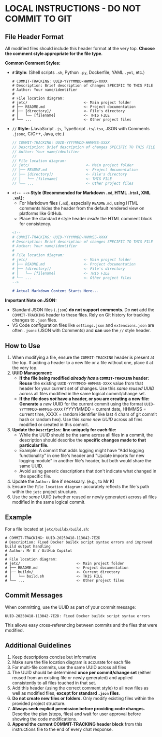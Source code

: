 <!--
# COMMIT-TRACKING: UUID-20240729-004815-A3B1
# Description: Add clarity about file-specific descriptions in headers
# Author: Mr K
#
# File location diagram:
# jetc/                          <- Main project folder
# ├── README.md                  <- Project documentation
# ├── .github/                   <- GitHub directory
# │   └── copilot-instructions.md<- THIS FILE
# └── ...                        <- Other project files
-->

# LOCAL INSTRUCTIONS - DO NOT COMMIT TO GIT

## File Header Format

All modified files should include this header format at the very top. **Choose the comment style appropriate for the file type.**

**Common Comment Styles:**

*   **`#` Style:** (Shell scripts `.sh`, Python `.py`, Dockerfile, YAML `.yml`, etc.)
    ```
    # COMMIT-TRACKING: UUID-YYYYMMDD-HHMMSS-XXXX
    # Description: Brief description of changes SPECIFIC TO THIS FILE
    # Author: Your name/identifier
    #
    # File location diagram:
    # jetc/                          <- Main project folder
    # ├── README.md                  <- Project documentation
    # ├── [directory]/               <- File's directory
    # │   └── [filename]             <- THIS FILE
    # └── ...                        <- Other project files
    ```
*   **`//` Style:** (JavaScript `.js`, TypeScript `.ts`/`.tsx`, JSON with Comments `.jsonc`, C/C++, Java, etc.)
    ```javascript
    // COMMIT-TRACKING: UUID-YYYYMMDD-HHMMSS-XXXX
    // Description: Brief description of changes SPECIFIC TO THIS FILE
    // Author: Your name/identifier
    //
    // File location diagram:
    // jetc/                          <- Main project folder
    // ├── README.md                  <- Project documentation
    // ├── [directory]/               <- File's directory
    // │   └── [filename]             <- THIS FILE
    // └── ...                        <- Other project files
    ```
*   **`<!-- -->` Style (Recommended for Markdown `.md`, HTML `.html`, XML `.xml`):**
    *   For Markdown files (`.md`), especially `README.md`, using HTML comments hides the header from the default rendered view on platforms like GitHub.
    *   Place the standard `#` style header *inside* the HTML comment block for consistency.
    ```markdown
    <!--
    # COMMIT-TRACKING: UUID-YYYYMMDD-HHMMSS-XXXX
    # Description: Brief description of changes SPECIFIC TO THIS FILE
    # Author: Your name/identifier
    #
    # File location diagram:
    # jetc/                          <- Main project folder
    # ├── README.md                  <- Project documentation
    # ├── [directory]/               <- File's directory
    # │   └── [filename]             <- THIS FILE
    # └── ...                        <- Other project files
    -->

    # Actual Markdown Content Starts Here...
    ```

**Important Note on JSON:**

*   Standard JSON files (`.json`) **do not support comments**. Do **not** add the `COMMIT-TRACKING` header to these files. Rely on Git history for tracking changes to `.json` files.
*   VS Code configuration files like `settings.json` and `extensions.json` are often `.jsonc` (JSON with Comments) and **can** use the `//` style header.

## How to Use

1.  When modifying a file, ensure the `COMMIT-TRACKING` header is present at the top. If adding a header to a new file or a file without one, place it at the very top.
2.  **UUID Management:**
    *   **If the file being modified *already has* a `COMMIT-TRACKING` header:** **Reuse** the existing `UUID-YYYYMMDD-HHMMSS-XXXX` value from that header for your current set of changes. Use this *same reused UUID* across all files modified in the same logical commit/change set.
    *   **If the file does *not* have a header, or you are creating a new file:** **Generate** a *new* UUID for the current commit using the format `UUID-YYYYMMDD-HHMMSS-XXXX` (YYYYMMDD = current date, HHMMSS = current time, XXXX = random identifier like last 4 chars of git commit hash or random hex). Use this *same new UUID* across all files modified or created in this commit.
3.  **Update the `Description:` line uniquely for each file:**
    *   While the UUID should be the same across all files in a commit, the description should describe the **specific changes made to that particular file**.
    *   Example: A commit that adds logging might have "Add logging functionality" in one file's header and "Update imports for new logging module" in another file's header, but both would share the same UUID.
    *   Avoid using generic descriptions that don't indicate what changed in the specific file.
4.  Update the `Author:` line if necessary. (e.g., to Mr K)
5.  Ensure the `File location diagram:` accurately reflects the file's path within the `jetc` project structure.
6.  Use the *same* UUID (whether reused or newly generated) across all files modified in the same logical commit.

## Example

For a file located at `jetc/buildx/build.sh`:

```
# COMMIT-TRACKING: UUID-20250418-113042-7E2D
# Description: Fixed Docker buildx script syntax errors and improved build output handling
# Author: Mr K / GitHub Copilot
#
# File location diagram:
# jetc/                          <- Main project folder
# ├── README.md                  <- Project documentation
# ├── buildx/                    <- Current directory
# │   └── build.sh               <- THIS FILE
# └── ...                        <- Other project files
```

## Commit Messages

When committing, use the UUID as part of your commit message:

```
UUID-20250418-113042-7E2D: Fixed Docker buildx script syntax errors
```

This allows easy cross-referencing between commits and the files that were modified.

## Additional Guidelines

1. Keep descriptions concise but informative
2. Make sure the file location diagram is accurate for each file
3. For multi-file commits, use the same UUID across all files
4. The UUID should be determined **once per commit/change set** (either reused from an existing file or newly generated) and applied consistently to all files touched in that set.
5. Add this header (using the correct comment style) to all new files as well as modified files, **except for standard `.json` files**.
6. **Do not create new files or folders.** Only modify existing files within the provided project structure.
7. **Always seek explicit permission before providing code changes.** Describe the plan (steps, files) and wait for user approval before showing the code modifications.
8. **Append the current COMMIT-TRACKING header block** from this instructions file to the end of every chat response.

